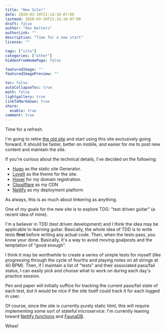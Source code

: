 ```yaml
---
title: "New Site!"
date: 2020-03-10T21:14:10-07:00
lastmod: 2020-03-10T21:14:10-07:00
draft: false
author: "Rex Walters"
authorLink: ""
description: "Time for a new start"
license: ""

tags: ["site"]
categories: ["other"]
hiddenFromHomePage: false

featuredImage: ""
featuredImagePreview: ""

toc: false
autoCollapseToc: true
math: false
lightgallery: true
linkToMarkdown: true
share:
  enable: true
comment: true
---
```


Time for a refresh.

I'm going to retire [the old site](https://lessons.doiwalters.com) and start using this site exclusively going forward. It should be faster, better on mobile, and easier for me to post new content and maintain the site.
<!--more-->

If you're curious about the technical details, I've decided on the following:

* [Hugo](https://gohugo.io) as the static site Generator.
* [LoveIt](https://themes.gohugo.io/loveit/) as the theme for the site.
* [Hover](https://www.hover.com) for my domain registration.
* [Cloudflare](https://www.cloudflare.com) as my CDN
* [Netlify](https://www.cloudflare.com) as my deployment platform

As always, this is as much about tinkering as anything.

One of my goals for the new site is to explore TDG: "test driven guitar" (a recent idea of mine).

I'm a believer in TDD (test driven development) and I think the idea may be applicable to learning guitar. Basically, the whole idea of TDD is to write tests **first** before writing any actual code. Then, when the tests pass, you know your done. Basically, it's a way to avoid moving goalposts and the temptation of "good enough".

I think it may be worthwhile to create a series of simple tests for myself (like progressing through the cycle of fourths and playing notes on all strings at 40 BPM). Then, if I maintain a list of "tests" and their associated pass/fail status, I can easily pick and choose what to work on during each day's practice session.

Pen and paper will initially suffice for tracking the current pass/fail state of each test, but it would be nice if the site itself could track it for each logged in user.

Of course, since the site is currently purely static html, this will require implementing some sort of stateful microservice. I'm currently leaning toward [Netlify functions](https://www.netlify.com/products/functions/) and [FaunaDB](https://fauna.com).

Whee!
